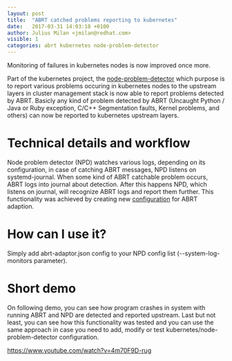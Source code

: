 ```yaml
---
layout: post
title:  "ABRT catched problems reporting to kubernetes"
date:   2017-03-31 14:03:18 +0100
author: Julius Milan <jmilan@redhat.com>
visible: 1
categories: abrt kubernetes node-problem-detector
---
```

Monitoring of failures in kubernetes nodes is now improved once more.

Part of the kubernetes project, the [node-problem-detector][npd-link]
which purpose is to report various problems occuring in kubernetes nodes to the
upstream layers in cluster management stack is now able to report problems detected
by ABRT. Basicly any kind of problem detected by ABRT (Uncaught Python / Java or
Ruby exception, C/C++ Segmentation faults, Kernel problems, and others) can now
be reported to kubernetes upstream layers.

# Technical details and workflow
Node problem detector (NPD) watches various logs, depending on its configuration,
in case of catching ABRT messages, NPD listens on systemd-journal. When some kind
of ABRT catchable problem occurs, ABRT logs into journal about detection.
After this happens NPD, which listens on journal, will recognize ABRT logs and report
them further. This functionality was achieved by creating new [configuration][conf-link]
for ABRT adaption.

# How can I use it?
Simply add abrt-adaptor.json config to your NPD config list
(--system-log-monitors parameter).

# Short demo
On following demo, you can see how program crashes in system with running ABRT and
NPD are detected and reported upstream. Last but not least, you can see how this
functionality was tested and you can use the same approach in case you need to add,
modify or test kubernetes/node-problem-detector configuration.

https://www.youtube.com/watch?v=4m70F9D-rug

[npd-link]: https://github.com/kubernetes/node-problem-detector
[conf-link]: https://github.com/kubernetes/node-problem-detector/blob/master/config/abrt-adaptor.json
